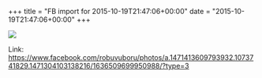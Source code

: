 +++
title = "FB import for 2015-10-19T21:47:06+00:00"
date = "2015-10-19T21:47:06+00:00"
+++

<img src="https://scontent.xx.fbcdn.net/v/t1.0-0/s130x130/12143175_1636509699950988_7326084382370243212_n.jpg?oh=c141bc70fbf7556befd3fb9c6a4d6f1d&oe=5950FBCF" />


Link: https://www.facebook.com/robuvuboru/photos/a.1471413609793932.1073741829.1471304103138216/1636509699950988/?type=3
